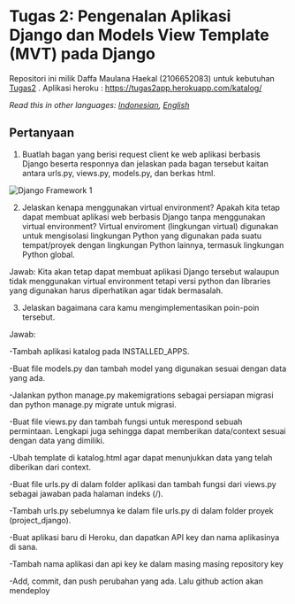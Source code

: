 # Tugas 2: Pengenalan Aplikasi Django dan Models View Template (MVT) pada Django

Repositori ini milik Daffa Maulana Haekal (2106652083) untuk kebutuhan [Tugas2](https://pbp-fasilkom-ui.github.io/ganjil-2023/assignments/tugas/tugas-2) .
Aplikasi heroku : https://tugas2app.herokuapp.com/katalog/

*Read this in other languages: [Indonesian](README.md), [English](README.en.md)*

## Pertanyaan

1. Buatlah bagan yang berisi request client ke web aplikasi berbasis Django beserta responnya dan jelaskan pada bagan tersebut kaitan antara urls.py, views.py, models.py, dan berkas html.

![Django Framework 1](https://user-images.githubusercontent.com/112499670/190162369-f3c86957-6ac1-412b-a921-f25e9be336cb.png)


2. Jelaskan kenapa menggunakan virtual environment? Apakah kita tetap dapat membuat aplikasi web berbasis Django tanpa menggunakan virtual environment?
Virtual enviroment (lingkungan virtual) digunakan untuk mengisolasi lingkungan Python yang digunakan pada suatu tempat/proyek dengan lingkungan Python lainnya, termasuk lingkungan Python global.

Jawab:
Kita akan tetap dapat membuat aplikasi Django tersebut walaupun tidak menggunakan virtual environment tetapi versi python dan libraries yang digunakan harus diperhatikan agar tidak bermasalah.

3. Jelaskan bagaimana cara kamu mengimplementasikan poin-poin tersebut.

Jawab:

-Tambah aplikasi katalog pada INSTALLED_APPS.

-Buat file models.py dan tambah model yang digunakan sesuai dengan data yang ada.

-Jalankan python manage.py makemigrations sebagai persiapan migrasi dan python manage.py migrate untuk migrasi.

-Buat file views.py dan tambah fungsi untuk merespond sebuah permintaan. Lengkapi juga sehingga dapat memberikan data/context sesuai dengan data yang dimiliki.

-Ubah template di katalog.html agar dapat menunjukkan data yang telah diberikan dari context.

-Buat file urls.py di dalam folder aplikasi dan tambah fungsi dari views.py sebagai jawaban pada halaman indeks (/).

-Tambah urls.py sebelumnya ke dalam file urls.py di dalam folder proyek (project_django).

-Buat aplikasi baru di Heroku, dan dapatkan API key dan nama aplikasinya di sana.

-Tambah nama aplikasi dan api key ke dalam masing masing repository key

-Add, commit, dan push perubahan yang ada. Lalu github action akan mendeploy 
